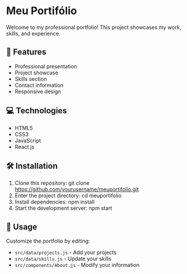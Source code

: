 # Meu Portifólio

Welcome to my professional portfolio! This project showcases my work, skills, and experience.

## 🚀 Features

- Professional presentation
- Project showcase
- Skills section
- Contact information
- Responsive design

## 💻 Technologies

- HTML5
- CSS3
- JavaScript
- React.js

## 🛠️ Installation

1. Clone this repository:
   git clone https://github.com/yourusername/meuportifolio.git
2. Enter the project directory:
cd meuportifolio
3. Install dependencies:
npm install
4. Start the development server:
npm start

## 📝 Usage

Customize the portfolio by editing:
- `src/data/projects.js` - Add your projects
- `src/data/skills.js` - Update your skills
- `src/components/About.js` - Modify your information
